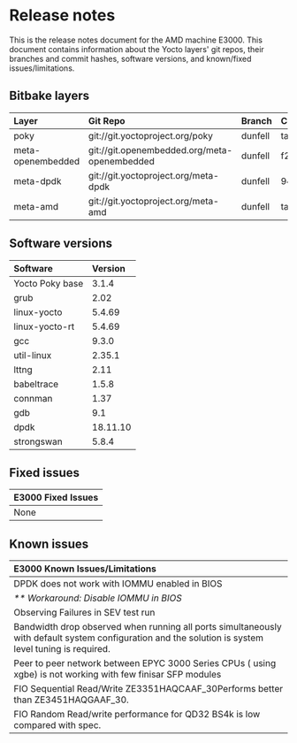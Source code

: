 # Release notes

This is the release notes document for the AMD machine E3000. This document
contains information about the Yocto layers' git repos, their branches
and commit hashes, software versions, and known/fixed issues/limitations.

## Bitbake layers
| Layer             | Git Repo                                     | Branch  | Commit Hash/Tag                          |
|:------------------|:---------------------------------------------|:--------|:-----------------------------------------|
| poky              | git://git.yoctoproject.org/poky              | dunfell | tags/yocto-3.1.4                         |
| meta-openembedded | git://git.openembedded.org/meta-openembedded | dunfell | f2d02cb71eaff8eb285a1997b30be52486c160ae |
| meta-dpdk         | git://git.yoctoproject.org/meta-dpdk         | dunfell | 9465b6d27fc9520e18d05cc50dbed9d84e111953 |
| meta-amd          | git://git.yoctoproject.org/meta-amd          | dunfell | tags/dunfell-e3000-ga-202103                                     |

## Software versions
| Software        | Version  |
|:----------------|:---------|
| Yocto Poky base | 3.1.4    |
| grub            | 2.02     |
| linux-yocto     | 5.4.69   |
| linux-yocto-rt  | 5.4.69   |
| gcc             | 9.3.0    |
| util-linux      | 2.35.1   |
| lttng           | 2.11     |
| babeltrace      | 1.5.8    |
| connman         | 1.37     |
| gdb             | 9.1      |
| dpdk            | 18.11.10 |
| strongswan      | 5.8.4    |

## Fixed issues
| __E3000 Fixed Issues__ |
|:-----------------------|
| None                   |

## Known issues
| __E3000 Known Issues/Limitations__                                                                                                                    |
|:------------------------------------------------------------------------------------------------------------------------------------------------------|
| DPDK does not work with IOMMU enabled in BIOS                                                                                                         |
| _** Workaround: Disable IOMMU in BIOS_                                                                                                                |
| Observing Failures in SEV test run                                                                                                                    |
| Bandwidth drop observed when running all ports simultaneously with default system configuration and the solution is system level tuning is required.  |
| Peer to peer network between EPYC 3000 Series CPUs ( using xgbe) is not working with few finisar SFP modules                                          |
| FIO Sequential Read/Write ZE3351HAQCAAF_30Performs better than ZE3451HAQGAAF_30.                                                                      |
| FIO Random Read/write performance for QD32 BS4k is low compared with spec.                                                                            |
